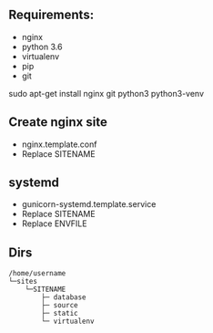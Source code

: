 ## Requirements:
* nginx
* python 3.6
* virtualenv 
* pip
* git

sudo apt-get install nginx git python3 python3-venv

## Create nginx site 
* nginx.template.conf
* Replace SITENAME

## systemd
* gunicorn-systemd.template.service
* Replace SITENAME
* Replace ENVFILE

## Dirs
    /home/username
    └─sites
        └─SITENAME
            ├─ database
            ├─ source
            ├─ static
            └─ virtualenv
